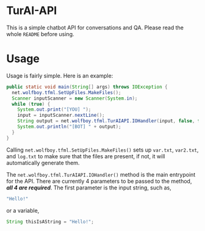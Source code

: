 # TurAI-API
This is a simple chatbot API for conversations and QA. Please read the whole `README` before using.

# Usage
Usage is fairly simple. Here is an example:
```java
public static void main(String[] args) throws IOException {
  net.wolfboy.tfml.SetUpFiles.MakeFiles();
  Scanner inputScanner = new Scanner(System.in);
  while (true) {
    System.out.print("[YOU] ");
    input = inputScanner.nextLine();
    String output = net.wolfboy.tfml.TurAIAPI.IOHandler(input, false, false, 0);
    System.out.println("[BOT] " + output);
  }
}
```
Calling `net.wolfboy.tfml.SetUpFiles.MakeFiles()` sets up `var.txt`, `var2.txt`, and `log.txt` to make sure that the files are present, if not, it will automatically generate them.

The `net.wolfboy.tfml.TurAIAPI.IOHandler()` method is the main entrypoint for the API. There are currently 4 parameters to be passed to the method, ***all 4 are required***.
The first parameter is the input string, such as,
```java
"Hello!"
``` 
or a variable,
```java
String thisIsAString = "Hello!";
```
  
